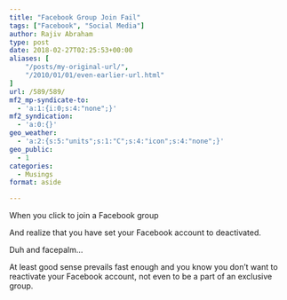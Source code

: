 ```yaml
---
title: "Facebook Group Join Fail"
tags: ["Facebook", "Social Media"]
author: Rajiv Abraham
type: post
date: 2018-02-27T02:25:53+00:00
aliases: [
    "/posts/my-original-url/",
    "/2010/01/01/even-earlier-url.html"
]
url: /589/589/
mf2_mp-syndicate-to:
  - 'a:1:{i:0;s:4:"none";}'
mf2_syndication:
  - 'a:0:{}'
geo_weather:
  - 'a:2:{s:5:"units";s:1:"C";s:4:"icon";s:4:"none";}'
geo_public:
  - 1
categories:
  - Musings
format: aside

---
```

<p style="text-align: left;">
  When you click to join a Facebook group
</p>

<p style="text-align: left;">
  And realize that you have set your Facebook account to deactivated.
</p>

<p style="text-align: left;">
  Duh and facepalm…
</p>

<p style="text-align: left;">
  At least good sense prevails fast enough and you know you don&#8217;t want to reactivate your Facebook account, not even to be a part of an exclusive group.
</p>